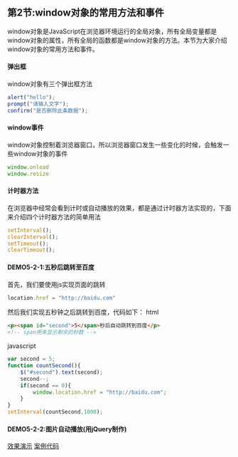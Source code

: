 ## 第2节:window对象的常用方法和事件
window对象是JavaScript在浏览器环境运行的全局对象，所有全局变量都是window对象的属性，所有全局的函数都是window对象的方法。本节为大家介绍window对象的常用方法和事件。

#### 弹出框
window对象有三个弹出框方法
``` js
alert("hello");
prompt("请输入文字");
confirm("是否删除此条数据");
```

#### window事件
window对象控制着浏览器窗口，所以浏览器窗口发生一些变化的时候，会触发一些window对象的事件
``` js
window.onload
window.resize
```

#### 计时器方法
在浏览器中经常会看到计时或自动播放的效果，都是通过计时器方法实现的，下面来介绍四个计时器方法的简单用法
``` js
setInterval();
clearInterval();
setTimeout();
clearTimeout();
```

#### DEMO5-2-1:五秒后跳转至百度
首先，我们要使用js实现页面的跳转
``` js
location.href = "http://baidu.com"
```

然后我们实现五秒钟之后跳转到百度，代码如下：
html
``` html
<p><span id="second">5</span>秒后自动跳转到百度</p>
<!-- span用来显示剩余的秒数 -->
```
javascript
``` js
var second = 5;
function countSecond(){
    $("#second").text(second);
    second--;
    if(second == 0){
        window.location.href = "http://baidu.com";
    }
}
setInterval(countSecond,1000);
```

#### DEMO5-2-2:图片自动播放(用jQuery制作)
[效果演示]()
[案例代码]()

